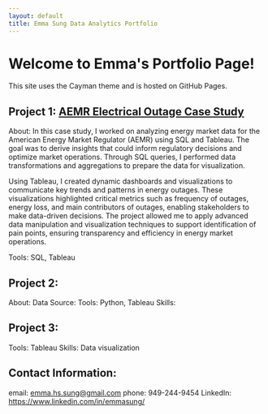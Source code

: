 ```yaml
---
layout: default
title: Emma Sung Data Analytics Portfolio
---
```


# Welcome to Emma's Portfolio Page!
This site uses the Cayman theme and is hosted on GitHub Pages.

## Project 1: [AEMR Electrical Outage Case Study](https://public.tableau.com/app/profile/emma.sung/viz/SQLProject_17271275130480/Story1)
About: 
In this case study, I worked on analyzing energy market data for the American Energy Market Regulator (AEMR) using SQL and Tableau. The goal was to derive insights that could inform regulatory decisions and optimize market operations. Through SQL queries, I performed data transformations and aggregations to prepare the data for visualization.

Using Tableau, I created dynamic dashboards and visualizations to communicate key trends and patterns in energy outages. These visualizations highlighted critical metrics such as frequency of outages, energy loss, and main contributors of outages, enabling stakeholders to make data-driven decisions. The project allowed me to apply advanced data manipulation and visualization techniques to support identification of pain points, ensuring transparency and efficiency in energy market operations.

Tools: SQL, Tableau

## Project 2: 
About: 
Data Source:
Tools: Python, Tableau
Skills: 

## Project 3: 
Tools: Tableau
Skills: Data visualization 


## Contact Information:
email: emma.hs.sung@gmail.com
phone: 949-244-9454 
LinkedIn: https://www.linkedin.com/in/emmasung/


